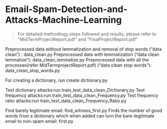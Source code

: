# Email-Spam-Detection-and-Attacks-Machine-Learning

> For detailed methodlogy,steps followed and results,  please refer to "MidTermProjectReport.pdf" and "FinalProjectReport.pdf"

Preprocessed data without lemmatization and removal of stop words (“data clean”) : data_clean.py
Preprocessed data with lemmatization (“data clean lemmatize”): data_clean_lemmatize.py
Preprocessed data with all the processes(refer MidTermprojectReport.pdf) (“data clean stop words”): data_clean_stop_words.py

For creating a dictionary, run create dictionary.py

Test dictionary attacks:run train_test_data_clean_Dictionary.py
Test frequency attacks:run train_test_data_clean_Frequency.py
Test frequency ratio attacks:run train_test_data_clean_Frequency_Ratio.py

Find barely legitimate email: find_witness_first.py
Finds the number of good words from a dictionary which when added can turn the bare-legitimate email to non-spam email: first.py
